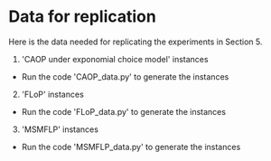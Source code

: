 # Data for replication

 Here is the data needed for replicating the experiments in Section 5.


1. 'CAOP under exponomial choice model' instances

 -  Run the code 'CAOP_data.py' to generate the instances
 
 
2. 'FLoP' instances

 -  Run the code 'FLoP_data.py' to generate the instances
 
 
3. 'MSMFLP' instances
 
  -  Run the code 'MSMFLP_data.py' to generate the instances


 
